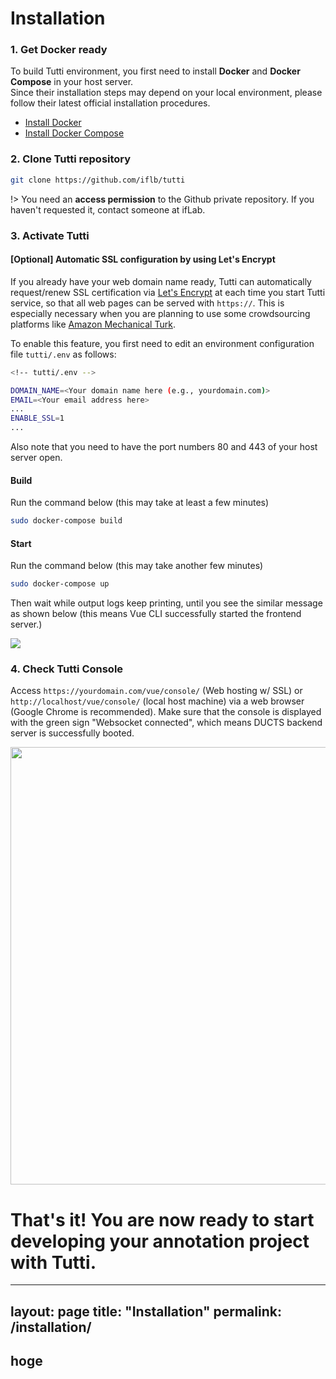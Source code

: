 # Installation

### 1. Get Docker ready

To build Tutti environment, you first need to install **Docker** and **Docker Compose** in your host server.  
Since their installation steps may depend on your local environment, please follow their latest official installation procedures.

- [Install Docker](https://docs.docker.com/get-docker/)
- [Install Docker Compose](https://docs.docker.com/compose/install/)

### 2. Clone Tutti repository

```bash
git clone https://github.com/iflb/tutti
```

!> You need an **access permission** to the Github private repository. If you haven't requested it, contact someone at ifLab.

### 3. Activate Tutti

#### [Optional] Automatic SSL configuration by using Let's Encrypt

If you already have your web domain name ready, Tutti can automatically request/renew SSL certification via [Let's Encrypt](https://letsencrypt.org) at each time you start Tutti service, so that all web pages can be served with `https://`.
This is especially necessary when you are planning to use some crowdsourcing platforms like [Amazon Mechanical Turk](https://mturk.com). 

To enable this feature, you first need to edit an environment configuration file `tutti/.env` as follows:

```bash
<!-- tutti/.env -->

DOMAIN_NAME=<Your domain name here (e.g., yourdomain.com)>
EMAIL=<Your email address here>
...
ENABLE_SSL=1
...
```

Also note that you need to have the port numbers 80 and 443 of your host server open.

#### Build

Run the command below (this may take at least a few minutes)

```bash
sudo docker-compose build
```

#### Start

Run the command below (this may take another few minutes)

```bash
sudo docker-compose up
```

Then wait while output logs keep printing, until you see the similar message as shown below (this means Vue CLI successfully started the frontend server.)

<img src="/_media/vue-ready-output.png" />

### 4. Check Tutti Console

Access `https://yourdomain.com/vue/console/` (Web hosting w/ SSL) or `http://localhost/vue/console/` (local host machine) via a web browser (Google Chrome is recommended).
Make sure that the console is displayed with the green sign "Websocket connected", which means DUCTS backend server is successfully booted.

<img src="/_media/console-ready-screenshot.png" width="700" />

**That's it!** You are now ready to start developing your annotation project with Tutti.
=======
---
layout: page
title: "Installation"
permalink: /installation/
---

## hoge
